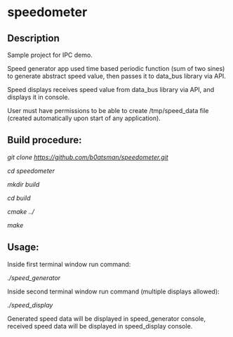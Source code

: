 # speedometer

## Description

Sample project for IPC demo.

Speed generator app used time based periodic function (sum of two sines) to generate abstract speed value, then passes it to data_bus library via API.

Speed displays receives speed value from data_bus library via API, and displays it in console.

User must have permissions to be able to create /tmp/speed_data file (created automatically upon start of any application).

## Build procedure:

*git clone https://github.com/b0atsman/speedometer.git*

*cd speedometer*

*mkdir build*

*cd build*

*cmake ../*

*make*

## Usage:

Inside first terminal window run command:

*./speed_generator*

Inside second terminal window run command (multiple displays allowed):

*./speed_display*
  
Generated speed data will be displayed in speed_generator console, received speed data will be displayed in speed_display console.
  
